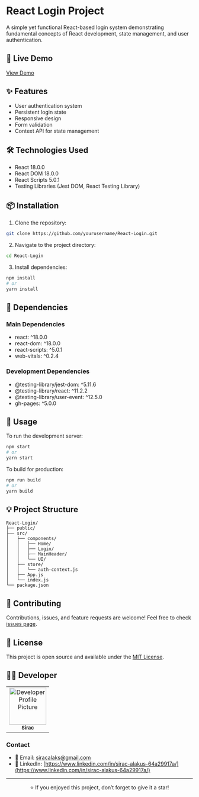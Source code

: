 # React Login Project

A simple yet functional React-based login system demonstrating fundamental concepts of React development, state management, and user authentication.

## 🚀 Live Demo
[View Demo](https://siracalaks.github.io/React-Login/)

## ✨ Features

- User authentication system
- Persistent login state
- Responsive design
- Form validation
- Context API for state management

## 🛠️ Technologies Used

- React 18.0.0
- React DOM 18.0.0
- React Scripts 5.0.1
- Testing Libraries (Jest DOM, React Testing Library)

## 📦 Installation

1. Clone the repository:
```bash
git clone https://github.com/yourusername/React-Login.git
```

2. Navigate to the project directory:
```bash
cd React-Login
```

3. Install dependencies:
```bash
npm install
# or
yarn install
```

## 🔧 Dependencies

### Main Dependencies
- react: ^18.0.0
- react-dom: ^18.0.0
- react-scripts: ^5.0.1
- web-vitals: ^0.2.4

### Development Dependencies
- @testing-library/jest-dom: ^5.11.6
- @testing-library/react: ^11.2.2
- @testing-library/user-event: ^12.5.0
- gh-pages: ^5.0.0

## 🚀 Usage

To run the development server:
```bash
npm start
# or
yarn start
```

To build for production:
```bash
npm run build
# or
yarn build
```

## 💡 Project Structure

```
React-Login/
├── public/
├── src/
│   ├── components/
│   │   ├── Home/
│   │   ├── Login/
│   │   ├── MainHeader/
│   │   └── UI/
│   ├── store/
│   │   └── auth-context.js
│   ├── App.js
│   └── index.js
└── package.json
```

## 🤝 Contributing

Contributions, issues, and feature requests are welcome! Feel free to check [issues page](https://github.com/yourusername/React-Login/issues).

## 📝 License

This project is open source and available under the [MIT License](LICENSE).

## 👨‍💻 Developer

<table>
  <tr>
    <td align="center">
      <a href="https://github.com/siracalaks">
        <img src="https://github.com/siracalaks.png" width="100px;" alt="Developer Profile Picture"/>
        <br />
        <sub><b>Sirac</b></sub>
      </a>
    </td>
  </tr>
</table>

### Contact
- 📧 Email: [siracalaks@gmail.com](mailto:email@example.com)
- 💼 LinkedIn: [https://www.linkedin.com/in/sirac-alakus-64a29917a/](https://www.linkedin.com/in/sirac-alakus-64a29917a/)

---

<div align="center">

⭐️ If you enjoyed this project, don’t forget to give it a star!

</div>



